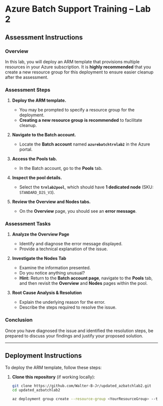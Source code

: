 # Azure Batch Support Training – Lab 2

## Assessment Instructions

### Overview
In this lab, you will deploy an ARM template that provisions multiple resources in your Azure subscription. It is **highly recommended** that you create a new resource group for this deployment to ensure easier cleanup after the assessment.

### Assessment Steps

1. **Deploy the ARM template.**  
   - You may be prompted to specify a resource group for the deployment.  
   - **Creating a new resource group is recommended** to facilitate cleanup.  

2. **Navigate to the Batch account.**  
   - Locate the **Batch account** named **`azurebatchtrnlab2`** in the Azure portal.  

3. **Access the Pools tab.**  
   - In the Batch account, go to the **Pools** tab.  

4. **Inspect the pool details.**  
   - Select the **`trnlab2pool`**, which should have **1 dedicated node** (SKU: `STANDARD_D2S_V3`).  

5. **Review the Overview and Nodes tabs.**  
   - On the **Overview** page, you should see an **error message**.  

### Assessment Tasks

1. **Analyze the Overview Page**  
   - Identify and diagnose the error message displayed.  
   - Provide a technical explanation of the issue.  

2. **Investigate the Nodes Tab**  
   - Examine the information presented.  
   - Do you notice anything unusual?  
   - **Hint:** Return to the **Batch account page**, navigate to the **Pools** tab, and then revisit the **Overview** and **Nodes** pages within the pool.  

3. **Root Cause Analysis & Resolution**  
   - Explain the underlying reason for the error.  
   - Describe the steps required to resolve the issue.  

### Conclusion
Once you have diagnosed the issue and identified the resolution steps, be prepared to discuss your findings and justify your proposed solution.

---

## Deployment Instructions

To deploy the ARM template, follow these steps:

1. **Clone this repository** (if working locally):
   ```sh
   git clone https://github.com/Walter-B-Jr/updated_azbatchlab2.git
   cd updated_azbatchlab2

   az deployment group create --resource-group <YourResourceGroup> --template-file azure_batch_template.json

